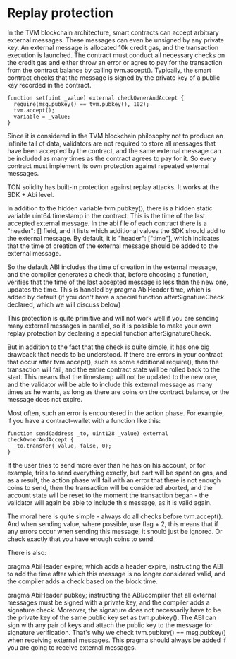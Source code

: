 # Replay protection

In the TVM blockchain architecture, smart contracts can accept arbitrary external messages. These messages can even be unsigned by any private key. An external message is allocated 10k credit gas, and the transaction execution is launched. The contract must conduct all necessary checks on the credit gas and either throw an error or agree to pay for the transaction from the contract balance by calling tvm.accept(). Typically, the smart contract checks that the message is signed by the private key of a public key recorded in the contract.

```
function set(uint _value) external checkOwnerAndAccept {
  require(msg.pubkey() == tvm.pubkey(), 102);
  tvm.accept();
  variable = _value;
}
```

Since it is considered in the TVM blockchain philosophy not to produce an infinite tail of data, validators are not required to store all messages that have been accepted by the contract, and the same external message can be included as many times as the contract agrees to pay for it. So every contract must implement its own protection against repeated external messages.


TON solidity has built-in protection against replay attacks. It works at the SDK + Abi level.


In addition to the hidden variable tvm.pubkey(), there is a hidden static variable uint64 timestamp in the contract. This is the time of the last accepted external message. In the abi file of each contract there is a "header": [] field, and it lists which additional values the SDK should add to the external message. By default, it is "header": ["time"], which indicates that the time of creation of the external message should be added to the external message.


So the default ABI includes the time of creation in the external message, and the compiler generates a check that, before choosing a function, verifies that the time of the last accepted message is less than the new one, updates the time. This is handled by pragma AbiHeader time, which is added by default (if you don't have a special function afterSignatureCheck declared, which we will discuss below)


This protection is quite primitive and will not work well if you are sending many external messages in parallel, so it is possible to make your own replay protection by declaring a special function afterSignatureCheck.


But in addition to the fact that the check is quite simple, it has one big drawback that needs to be understood. If there are errors in your contract that occur after tvm.accept(), such as some additional require(), then the transaction will fail, and the entire contract state will be rolled back to the start. This means that the timestamp will not be updated to the new one, and the validator will be able to include this external message as many times as he wants, as long as there are coins on the contract balance, or the message does not expire.


Most often, such an error is encountered in the action phase. For example, if you have a contract-wallet with a function like this:

```
function send(address _to, uint128 _value) external checkOwnerAndAccept {
  _to.transfer(_value, false, 0);
}
```
If the user tries to send more ever than he has on his account, or for example, tries to send everything exactly, but part will be spent on gas, and as a result, the action phase will fail with an error that there is not enough coins to send, then the transaction will be considered aborted, and the account state will be reset to the moment the transaction began - the validator will again be able to include this message, as it is valid again.

The moral here is quite simple - always do all checks before tvm.accept(). And when sending value, where possible, use flag + 2, this means that if any errors occur when sending this message, it should just be ignored. Or check exactly that you have enough coins to send.

There is also:

pragma AbiHeader expire; which adds a header expire, instructing the ABI to add the time after which this message is no longer considered valid, and the compiler adds a check based on the block time.

pragma AbiHeader pubkey; instructing the ABI/compiler that all external messages must be signed with a private key, and the compiler adds a signature check. Moreover, the signature does not necessarily have to be the private key of the same public key set as tvm.pubkey(). The ABI can sign with any pair of keys and attach the public key to the message for signature verification. That's why we check tvm.pubkey() == msg.pubkey() when receiving external messages. This pragma should always be added if you are going to receive external messages.

